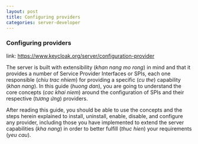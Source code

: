 ```yaml
---
layout: post
title: Configuring providers
categories: server-developer
---
```


### Configuring providers

link: https://www.keycloak.org/server/configuration-provider

The server is built with extensibility (*khan nang mo rong*) in mind and that it provides a number of Service Provider Interfaces or SPIs, each one responsible (*chiu trac nhiem*) for providing a specific (*cu the*) capability (*khan nang*). In this guide (*huong dan*), you are going to understand the core concepts (*cac khai niem*) around the configuration of SPIs and their respective (*tương ứng*) providers.

After reading this guide, you should be able to use the concepts and the steps herein explained to install, uninstall, enable, disable, and configure any provider, including those you have implemented to extend the server capabilities (*kha nang*) in order to better fulfill (*thuc hien*) your requirements (*yeu cau*). 